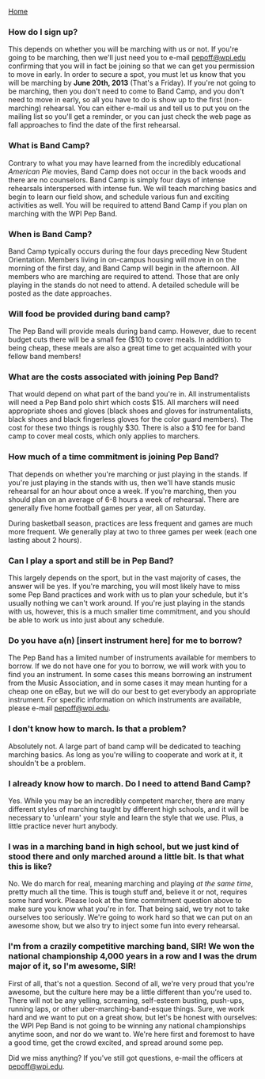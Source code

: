 [Home](Home)
### How do I sign up?
This depends on whether you will be marching with us or not. If you're going to be marching, then we'll just need you to e-mail [pepoff@wpi.edu](mailto:pepoff@wpi.edu) confirming that you will in fact be joining so that we can get you permission to move in early. In order to secure a spot, you must let us know that you will be marching by **June 20th, 2013** (That's a Friday). If you're not going to be marching, then you don't need to come to Band Camp, and you don't need to move in early, so all you have to do is show up to the first (non-marching) rehearsal. You can either e-mail us and tell us to put you on the mailing list so you'll get a reminder, or you can just check the web page as fall approaches to find the date of the first rehearsal.

### What is Band Camp?
Contrary to what you may have learned from the incredibly educational *American Pie* movies, Band Camp does not occur in the back woods and there are no counselors. Band Camp is simply four days of intense rehearsals interspersed with intense fun. We will teach marching basics and begin to learn our field show, and schedule various fun and exciting activities as well. You will be required to attend Band Camp if you plan on marching with the WPI Pep Band.

### When is Band Camp?
Band Camp typically occurs during the four days preceding New Student Orientation. Members living in on-campus housing will move in on the morning of the first day, and Band Camp will begin in the afternoon. All members who are marching are required to attend. Those that are only playing in the stands do not need to attend. A detailed schedule will be posted as the date approaches.

### Will food be provided during band camp? 
The Pep Band will provide meals during band camp. However, due to recent budget cuts there will be a small fee ($10) to cover meals. In addition to being cheap, these meals are also a great time to get acquainted with your fellow band members!

### What are the costs associated with joining Pep Band?
That would depend on what part of the band you're in. All instrumentalists will need a Pep Band polo shirt which costs $15. All marchers will need appropriate shoes and gloves (black shoes and gloves for instrumentalists, black shoes and black fingerless gloves for the color guard members). The cost for these two things is roughly $30. There is also a $10 fee for band camp to cover meal costs, which only applies to marchers.

### How much of a time commitment is joining Pep Band?
That depends on whether you're marching or just playing in the stands. If you're just playing in the stands with us, then we'll have stands music rehearsal for an hour about once a week. If you're marching, then you should plan on an average of 6-8 hours a week of rehearsal. There are generally five home football games per year, all on Saturday.

During basketball season, practices are less frequent and games are much more frequent. We generally play at two to three games per week (each one lasting about 2 hours).

### Can I play a sport and still be in Pep Band?
This largely depends on the sport, but in the vast majority of cases, the answer will be yes. If you're marching, you will most likely have to miss some Pep Band practices and work with us to plan your schedule, but it's usually nothing we can't work around. If you're just playing in the stands with us, however, this is a much smaller time commitment, and you should be able to work us into just about any schedule.

### Do you have a(n) [insert instrument here] for me to borrow?
The Pep Band has a limited number of instruments available for members to borrow. If we do not have one for you to borrow, we will work with you to find you an instrument. In some cases this means borrowing an instrument from the Music Association, and in some cases it may mean hunting for a cheap one on eBay, but we will do our best to get everybody an appropriate instrument. For specific information on which instruments are available, please e-mail [pepoff@wpi.edu](mailto:pepoff@wpi.edu).

### I don't know how to march. Is that a problem?
Absolutely not. A large part of band camp will be dedicated to teaching marching basics. As long as you're willing to cooperate and work at it, it shouldn't be a problem.

### I already know how to march. Do I need to attend Band Camp?
Yes. While you may be an incredibly competent marcher, there are many different styles of marching taught by different high schools, and it will be necessary to 'unlearn' your style and learn the style that we use. Plus, a little practice never hurt anybody.

### I was in a marching band in high school, but we just kind of stood there and only marched around a little bit. Is that what this is like?
No. We do march for real, meaning marching and playing *at the same time*, pretty much all the time. This is tough stuff and, believe it or not, requires some hard work. Please look at the time commitment question above to make sure you know what you're in for. That being said, we try not to take ourselves too seriously. We're going to work hard so that we can put on an awesome show, but we also try to inject some fun into every rehearsal.

### I'm from a crazily competitive marching band, SIR! We won the national championship 4,000 years in a row and I was the drum major of it, so I'm awesome, SIR!
First of all, that's not a question. Second of all, we're very proud that you're awesome, but the culture here may be a little different than you're used to. There will not be any yelling, screaming, self-esteem busting, push-ups, running laps, or other uber-marching-band-esque things. Sure, we work hard and we want to put on a great show, but let's be honest with ourselves: the WPI Pep Band is not going to be winning any national championships anytime soon, and nor do we want to. We're here first and foremost to have a good time, get the crowd excited, and spread around some pep.

Did we miss anything? If you've still got questions, e-mail the officers at [pepoff@wpi.edu](mailto:pepoff@wpi.edu).
